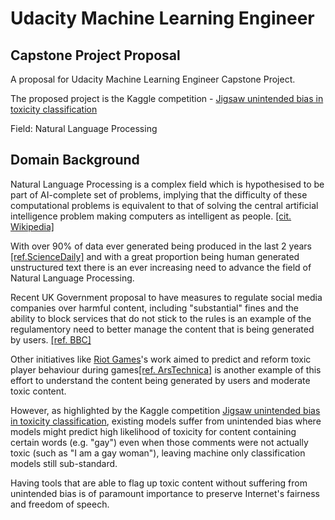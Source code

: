 # Udacity Machine Learning Engineer

## Capstone Project Proposal

A proposal for Udacity Machine Learning Engineer Capstone Project.

The proposed project is the Kaggle competition - [Jigsaw unintended bias in toxicity classification](https://www.kaggle.com/c/jigsaw-unintended-bias-in-toxicity-classification/overview)

Field: Natural Language Processing

## Domain Background

Natural Language Processing is a complex field which is hypothesised to be part of AI-complete set of problems, 
implying that the difficulty of these computational problems is equivalent to that of solving the central artificial 
intelligence problem making computers as intelligent as people. [[cit. Wikipedia]](https://en.wikipedia.org/wiki/AI-complete)

With over 90% of data ever generated being produced in the last 2 years [[ref.ScienceDaily]](https://www.sciencedaily.com/releases/2013/05/130522085217.htm) and with a great proportion being human generated 
unstructured text there is an ever increasing need to advance the field of Natural Language Processing.

Recent UK Government proposal to have measures to regulate social media companies over harmful content, including 
"substantial" fines and the ability to block services that do not stick to the rules is an example of the regulamentory 
need to better manage the content that is being generated by users. [[ref. BBC]](https://www.bbc.co.uk/news/technology-47135058)

Other initiatives like [Riot Games](https://www.riotgames.com/en)'s work aimed to predict and reform toxic player 
behaviour during games[[ref. ArsTechnica]](https://arstechnica.com/gaming/2013/05/using-science-to-reform-toxic-player-behavior-in-league-of-legends/) is another 
example of this effort to understand the content being generated by users and moderate toxic content.

However, as highlighted by the Kaggle competition [Jigsaw unintended bias in toxicity classification](https://www.kaggle.com/c/jigsaw-unintended-bias-in-toxicity-classification/overview), existing models suffer 
from unintended bias where models might predict high likelihood of toxicity for content containing certain words 
(e.g. "gay") even when those comments were not actually toxic (such as "I am a gay woman"), leaving  machine only 
classification models still sub-standard.

Having tools that are able to flag up toxic content without suffering from unintended bias is of paramount importance 
to preserve Internet's fairness and freedom of speech.
